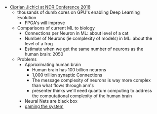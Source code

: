 - [Ciprian Jichici at NDR Conference 2018](https://www.youtube.com/watch?v=VojEnEGWMDI)
  - thousands of dumb cores on GPU's enabling Deep Learning Evolution
    - FPGA's will improve
  - Comparisons of current ML to biology
    - Connections per Neuron in ML: about level of a cat
    - Number of Neurons (ie complexity of models) in ML:  about the level of a frog
    - Estimate when we get the same number of neurons as the human brain: 2050
  - Problems
    - Approximating human brain
      - Human brain has 100 billion neurons
      - 1,000 trillion synaptic Connections
      - The message complexity of neurons is way more complex than what flows through ann's
      - presenter thinks we'll need quantum computing to address the computational complexity of the human brain
    - Neural Nets are black box
    - [gaming the system](https://blog.openai.com/adversarial-example-research/)

